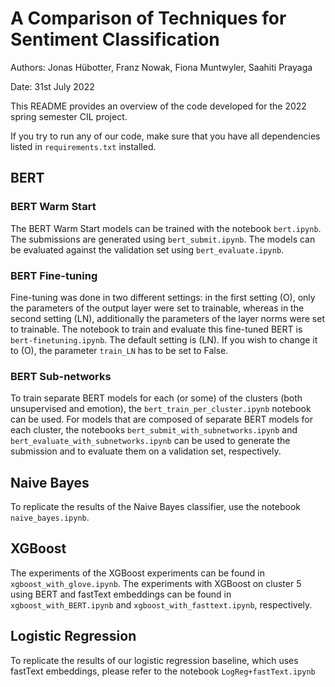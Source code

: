 # A Comparison of Techniques for Sentiment Classification

Authors: Jonas Hübotter, Franz Nowak, Fiona Muntwyler, Saahiti Prayaga

Date: 31st July 2022

This README provides an overview of the code developed for the 2022 spring semester CIL project.

If you try to run any of our code, make sure that you have all dependencies listed in `requirements.txt` installed.

## BERT

### BERT Warm Start

The BERT Warm Start models can be trained with the notebook `bert.ipynb`. The submissions are generated using `bert_submit.ipynb`. The models can be evaluated against the validation set using `bert_evaluate.ipynb`.

### BERT Fine-tuning

Fine-tuning was done in two different settings: in the first setting (O), only the parameters of the output layer were set to trainable, whereas in the second setting (LN), additionally the parameters of the layer norms were set to trainable.
The notebook to train and evaluate this fine-tuned BERT is `bert-finetuning.ipynb`.
The default setting is (LN). If you wish to change it to (O), the parameter `train_LN` has to be set to False.

### BERT Sub-networks

To train separate BERT models for each (or some) of the clusters (both unsupervised and emotion), the `bert_train_per_cluster.ipynb` notebook can be used.
For models that are composed of separate BERT models for each cluster, the notebooks `bert_submit_with_subnetworks.ipynb` and `bert_evaluate_with_subnetworks.ipynb` can be used to generate the submission and to evaluate them on a validation set, respectively.

## Naive Bayes

To replicate the results of the Naive Bayes classifier, use the notebook ``naive_bayes.ipynb``.

## XGBoost

The experiments of the XGBoost experiments can be found in ``xgboost_with_glove.ipynb``. The experiments with XGBoost on cluster 5 using BERT and fastText embeddings can be found in `xgboost_with_BERT.ipynb` and `xgboost_with_fasttext.ipynb`, respectively.

## Logistic Regression

To replicate the results of our logistic regression baseline, which uses fastText embeddings, please refer to the notebook ``LogReg+fastText.ipynb``
